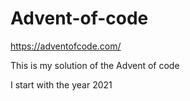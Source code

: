 # Advent-of-code
https://adventofcode.com/

This is my solution of the Advent of code

I start with the year 2021 
